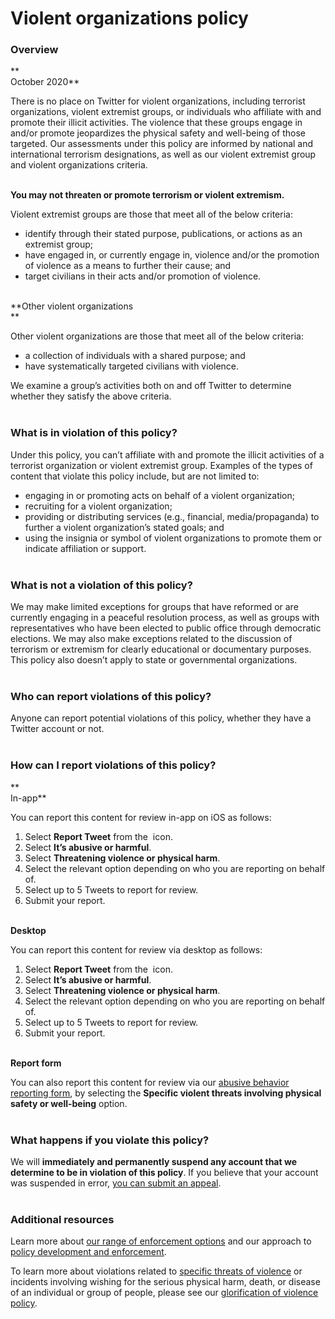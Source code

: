 Violent organizations policy
============================

### Overview

**  
October 2020**

There is no place on Twitter for violent organizations, including terrorist organizations, violent extremist groups, or individuals who affiliate with and promote their illicit activities. The violence that these groups engage in and/or promote jeopardizes the physical safety and well-being of those targeted. Our assessments under this policy are informed by national and international terrorism designations, as well as our violent extremist group and violent organizations criteria.  
 

**You may not threaten or promote terrorism or violent extremism.** 

Violent extremist groups are those that meet all of the below criteria:  

* identify through their stated purpose, publications, or actions as an extremist group;
* have engaged in, or currently engage in, violence and/or the promotion of violence as a means to further their cause; and
* target civilians in their acts and/or promotion of violence.  
     

**Other violent organizations  
**

Other violent organizations are those that meet all of the below criteria:

* a collection of individuals with a shared purpose; and
* have systematically targeted civilians with violence. 

We examine a group’s activities both on and off Twitter to determine whether they satisfy the above criteria.  
 

### What is in violation of this policy?

  
Under this policy, you can’t affiliate with and promote the illicit activities of a terrorist organization or violent extremist group. Examples of the types of content that violate this policy include, but are not limited to:

* engaging in or promoting acts on behalf of a violent organization;
* recruiting for a violent organization;
* providing or distributing services (e.g., financial, media/propaganda) to further a violent organization’s stated goals; and
* using the insignia or symbol of violent organizations to promote them or indicate affiliation or support.  
     

### What is not a violation of this policy?

  
We may make limited exceptions for groups that have reformed or are currently engaging in a peaceful resolution process, as well as groups with representatives who have been elected to public office through democratic elections. We may also make exceptions related to the discussion of terrorism or extremism for clearly educational or documentary purposes. This policy also doesn’t apply to state or governmental organizations.  
 

### Who can report violations of this policy?

  
Anyone can report potential violations of this policy, whether they have a Twitter account or not.   
 

### How can I report violations of this policy?

**  
In-app**

You can report this content for review in-app on iOS as follows:

1. Select **Report Tweet** from the  icon.
2. Select **It’s abusive or harmful**.
3. Select **Threatening violence or physical harm**.
4. Select the relevant option depending on who you are reporting on behalf of.
5. Select up to 5 Tweets to report for review.
6. Submit your report.  
     

**Desktop**

You can report this content for review via desktop as follows:

1. Select **Report Tweet** from the  icon.
2. Select **It’s abusive or harmful**.
3. Select **Threatening violence or physical harm**.
4. Select the relevant option depending on who you are reporting on behalf of.
5. Select up to 5 Tweets to report for review.
6. Submit your report.  
     

**Report form**

You can also report this content for review via our [abusive behavior reporting form](https://help.twitter.com/forms/abusiveuser), by selecting the **Specific violent threats involving physical safety or well-being** option.   
 

### What happens if you violate this policy?

  
We will **immediately and permanently suspend any account that we determine to be in violation of this policy**. If you believe that your account was suspended in error, [you can submit an appeal](https://help.twitter.com/forms/general?subtopic=suspended).  
 

### Additional resources

  
Learn more about [our range of enforcement options](https://help.twitter.com/rules-and-policies/enforcement-options) and our approach to [policy development and enforcement](https://help.twitter.com/rules-and-policies/enforcement-philosophy).

To learn more about violations related to [specific threats of violence](https://help.twitter.com/rules-and-policies/violent-threats-glorification) or incidents involving wishing for the serious physical harm, death, or disease of an individual or group of people, please see our [glorification of violence policy](https://help.twitter.com/rules-and-policies/glorification-of-violence).